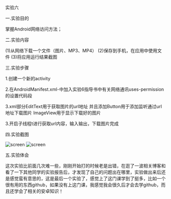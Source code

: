 实验六

一.实验目的

掌握Android网络访问方法；

二.实验内容

(1)从网络下载一个文件（图片、MP3、MP4）
(2)保存到手机，在应用中使用文件
(3)将应用运行结果截图

三.实验步骤

1.创建一个新的activity

2.在AndroidManifest.xml-中加入实验6指导书中有关网络通讯uses-permission的设置代码段

3.xml部分EditText用于获取图片的url地址
并且添加Button用于添加监听通过url地址下载图片 ImageView用于显示下载好的图片

3.开启子线程t进行获取url内容，输入输出，下载图片完成

四.实验截图

![screen](https://github.com/zzhuangj/android-labs-2018/blob/master/soft1614080902413/9.png)
![screen](https://github.com/zzhuangj/android-labs-2018/blob/master/soft1614080902413/10.png)


五.实验体会 

这次实验比前面几次难一些，刚刚开始打的时候老是出错，在逛了一波相关博客和看了一下其他同学的实验报告后，才发现了自己的问题出在哪里，实验做出来后还是感觉蛮有意思的，这是最后一个实验了，感觉上了这门课学到了挺多，比如一个很有用的东西github，如果没有上这门课，我感觉我会很久后才会去学github，而且还学会了相关的安卓知识！

